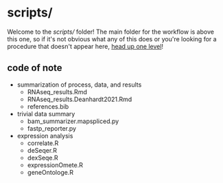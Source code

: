 
# scripts/

Welcome to the *scripts/* folder! The main folder for the workflow is above this one, so if it's not obvious what any of this does or you're looking for a procedure that doesn't appear here, [head up one level](https://github.com/csoeder/VolkanLab_BehaviorGenetics)!

## code of note 

- summarization of process, data, and results
    - RNAseq_results.Rmd
    - RNAseq_results.Deanhardt2021.Rmd
    - references.bib
- trivial data summary
    - bam_summarizer.mapspliced.py
    - fastp_reporter.py
- expression analysis
    - correlate.R
    - deSeqer.R
    - dexSeqe.R
    - expressionOmete.R
    - geneOntologe.R
